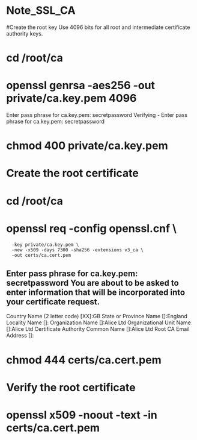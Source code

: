 
# Note_SSL_CA


#Create the root key
Use 4096 bits for all root and intermediate certificate authority keys. 
# cd /root/ca
# openssl genrsa -aes256 -out private/ca.key.pem 4096

Enter pass phrase for ca.key.pem: secretpassword
Verifying - Enter pass phrase for ca.key.pem: secretpassword

# chmod 400 private/ca.key.pem


# Create the root certificate

# cd /root/ca
# openssl req -config openssl.cnf \
      -key private/ca.key.pem \
      -new -x509 -days 7300 -sha256 -extensions v3_ca \
      -out certs/ca.cert.pem

Enter pass phrase for ca.key.pem: secretpassword
You are about to be asked to enter information that will be incorporated
into your certificate request.
-----
Country Name (2 letter code) [XX]:GB
State or Province Name []:England
Locality Name []:
Organization Name []:Alice Ltd
Organizational Unit Name []:Alice Ltd Certificate Authority
Common Name []:Alice Ltd Root CA
Email Address []:

# chmod 444 certs/ca.cert.pem


# Verify the root certificate

# openssl x509 -noout -text -in certs/ca.cert.pem

